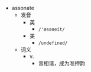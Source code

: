 - assonate
  - 发音
    - 英
      - `/'æsəneit/`
    - 美
      - `/undefined/`
  - 词义
    - v.
      - 音相谐，成为准押韵
